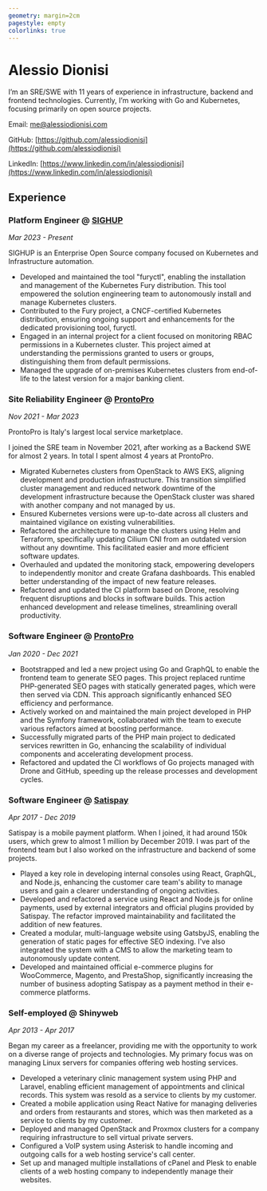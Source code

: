```yaml
---
geometry: margin=2cm
pagestyle: empty
colorlinks: true
---
```


# Alessio Dionisi

I’m an SRE/SWE with 11 years of experience in infrastructure, backend and frontend technologies. Currently, I’m working with Go and Kubernetes, focusing primarily on open source projects.

Email: [me@alessiodionisi.com](mailto:me@alessiodionisi.com)

GitHub: [https://github.com/alessiodionisi](https://github.com/alessiodionisi)

LinkedIn: [https://www.linkedin.com/in/alessiodionisi](https://www.linkedin.com/in/alessiodionisi)

## Experience

### Platform Engineer @ [SIGHUP](https://sighup.io)

_Mar 2023 - Present_

SIGHUP is an Enterprise Open Source company focused on Kubernetes and Infrastructure automation.

- Developed and maintained the tool "furyctl", enabling the installation and management of the Kubernetes Fury distribution. This tool empowered the solution engineering team to autonomously install and manage Kubernetes clusters.
- Contributed to the Fury project, a CNCF-certified Kubernetes distribution, ensuring ongoing support and enhancements for the dedicated provisioning tool, furyctl.
- Engaged in an internal project for a client focused on monitoring RBAC permissions in a Kubernetes cluster. This project aimed at understanding the permissions granted to users or groups, distinguishing them from default permissions.
- Managed the upgrade of on-premises Kubernetes clusters from end-of-life to the latest version for a major banking client.

### Site Reliability Engineer @ [ProntoPro](https://www.prontopro.it)

_Nov 2021 - Mar 2023_

ProntoPro is Italy's largest local service marketplace.

I joined the SRE team in November 2021, after working as a Backend SWE for almost 2 years. In total I spent almost 4 years at ProntoPro.

- Migrated Kubernetes clusters from OpenStack to AWS EKS, aligning development and production infrastructure. This transition simplified cluster management and reduced network downtime of the development infrastructure because the OpenStack cluster was shared with another company and not managed by us.
- Ensured Kubernetes versions were up-to-date across all clusters and maintained vigilance on existing vulnerabilities.
- Refactored the architecture to manage the clusters using Helm and Terraform, specifically updating Cilium CNI from an outdated version without any downtime. This facilitated easier and more efficient software updates.
- Overhauled and updated the monitoring stack, empowering developers to independently monitor and create Grafana dashboards. This enabled better understanding of the impact of new feature releases.
- Refactored and updated the CI platform based on Drone, resolving frequent disruptions and blocks in software builds. This action enhanced development and release timelines, streamlining overall productivity.

### Software Engineer @ [ProntoPro](https://www.prontopro.it)

_Jan 2020 - Dec 2021_

- Bootstrapped and led a new project using Go and GraphQL to enable the frontend team to generate SEO pages. This project replaced runtime PHP-generated SEO pages with statically generated pages, which were then served via CDN. This approach significantly enhanced SEO efficiency and performance.
- Actively worked on and maintained the main project developed in PHP and the Symfony framework, collaborated with the team to execute various refactors aimed at boosting performance.
- Successfully migrated parts of the PHP main project to dedicated services rewritten in Go, enhancing the scalability of individual components and accelerating development process.
- Refactored and updated the CI workflows of Go projects managed with Drone and GitHub, speeding up the release processes and development cycles.

### Software Engineer @ [Satispay](https://www.satispay.com)

_Apr 2017 - Dec 2019_

Satispay is a mobile payment platform. When I joined, it had around 150k users, which grew to almost 1 million by December 2019. I was part of the frontend team but I also worked on the infrastructure and backend of some projects.

- Played a key role in developing internal consoles using React, GraphQL, and Node.js, enhancing the customer care team's ability to manage users and gain a clearer understanding of ongoing activities.
- Developed and refactored a service using React and Node.js for online payments, used by external integrators and official plugins provided by Satispay. The refactor improved maintainability and facilitated the addition of new features.
- Created a modular, multi-language website using GatsbyJS, enabling the generation of static pages for effective SEO indexing. I've also integrated the system with a CMS to allow the marketing team to autonomously update content.
- Developed and maintained official e-commerce plugins for WooCommerce, Magento, and PrestaShop, significantly increasing the number of business adopting Satispay as a payment method in their e-commerce platforms.

### Self-employed @ Shinyweb

_Apr 2013 - Apr 2017_

Began my career as a freelancer, providing me with the opportunity to work on a diverse range of projects and technologies. My primary focus was on managing Linux servers for companies offering web hosting services.

- Developed a veterinary clinic management system using PHP and Laravel, enabling efficient management of appointments and clinical records. This system was resold as a service to clients by my customer.
- Created a mobile application using React Native for managing deliveries and orders from restaurants and stores, which was then marketed as a service to clients by my customer.
- Deployed and managed OpenStack and Proxmox clusters for a company requiring infrastructure to sell virtual private servers.
- Configured a VoIP system using Asterisk to handle incoming and outgoing calls for a web hosting service's call center.
- Set up and managed multiple installations of cPanel and Plesk to enable clients of a web hosting company to independently manage their websites.
